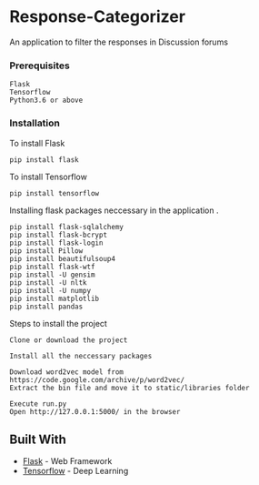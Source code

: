 # Response-Categorizer
An application to filter the responses in Discussion forums


### Prerequisites


```
Flask
Tensorflow
Python3.6 or above
```

### Installation

To install Flask

```
pip install flask
```

To install Tensorflow

```
pip install tensorflow
```

Installing flask packages neccessary in the application
.
```
pip install flask-sqlalchemy
pip install flask-bcrypt
pip install flask-login
pip install Pillow
pip install beautifulsoup4
pip install flask-wtf
pip install -U gensim
pip install -U nltk
pip install -U numpy
pip install matplotlib
pip install pandas
```

Steps to install the project

```
Clone or download the project
```


```
Install all the neccessary packages
```

```
Download word2vec model from https://code.google.com/archive/p/word2vec/
Extract the bin file and move it to static/libraries folder
```

```
Execute run.py
Open http://127.0.0.1:5000/ in the browser
```

## Built With

* [Flask](http://flask.pocoo.org/docs/1.0/) - Web Framework
* [Tensorflow](https://www.tensorflow.org/) - Deep Learning


